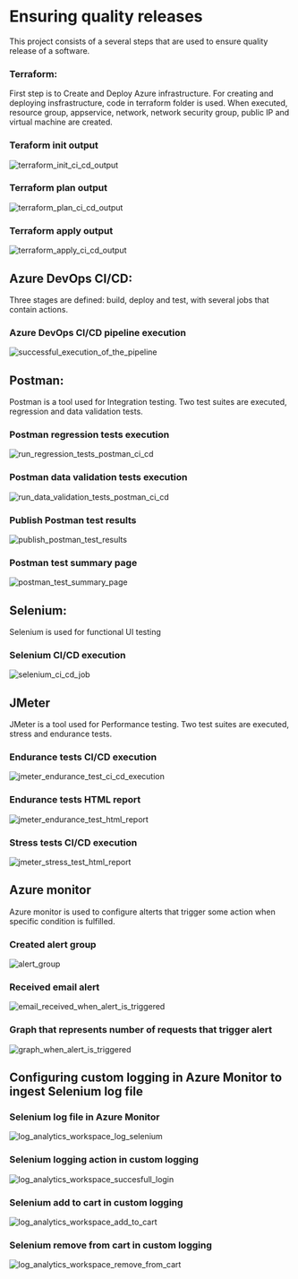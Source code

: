 # Ensuring quality releases

This project consists of a several steps that are used to ensure quality release of a software.

### Terraform:
First step is to Create and Deploy Azure infrastructure. For creating and deploying insfrastructure, code in terraform folder is used. When executed, resource group, appservice, network, network security group, public IP and virtual machine are created.


### Teraform init output
![terraform_init_ci_cd_output](https://user-images.githubusercontent.com/53904394/148451110-b90f61fb-8d3e-41ae-9d52-c5db6cded16f.PNG)

### Terraform plan output
![terraform_plan_ci_cd_output](https://user-images.githubusercontent.com/53904394/148451906-f74bae95-cdeb-45bc-b974-396b164e6419.PNG)

### Terraform apply output
![terraform_apply_ci_cd_output](https://user-images.githubusercontent.com/53904394/148451927-c2528130-4e43-4e41-8e27-75f9bceda131.PNG)


## Azure DevOps CI/CD:

Three stages are defined: build, deploy and test, with several jobs that contain actions.

### Azure DevOps CI/CD pipeline execution

![successful_execution_of_the_pipeline](https://user-images.githubusercontent.com/53904394/148452161-a19fb6bf-68e2-4faa-a715-600a4f215682.PNG)

## Postman:

Postman is a tool used for Integration testing. Two test suites are executed, regression and data validation tests.

### Postman regression tests execution

![run_regression_tests_postman_ci_cd](https://user-images.githubusercontent.com/53904394/148452539-ac19373f-237c-4554-adbb-dbdc3021de90.PNG)

### Postman data validation tests execution

![run_data_validation_tests_postman_ci_cd](https://user-images.githubusercontent.com/53904394/148452590-75c42991-fcc4-4094-9800-396b62d6332c.PNG)

### Publish Postman test results

![publish_postman_test_results](https://user-images.githubusercontent.com/53904394/148452638-6024a339-ca70-4610-aa3e-b952b0e01983.PNG)

### Postman test summary page

![postman_test_summary_page](https://user-images.githubusercontent.com/53904394/148452679-8d893636-22b9-4220-af4f-d639450a17f1.PNG)

## Selenium:

Selenium is used for functional UI testing

### Selenium CI/CD execution

![selenium_ci_cd_job](https://user-images.githubusercontent.com/53904394/148452770-b20d5cb0-2841-4cb6-b99e-1cbe24bc8330.PNG)

## JMeter

JMeter is a tool used for Performance testing. Two test suites are executed, stress and endurance tests.

### Endurance tests CI/CD execution

![jmeter_endurance_test_ci_cd_execution](https://user-images.githubusercontent.com/53904394/148452993-67bb1d71-9dac-4981-a91b-e3842263e0b3.PNG)

### Endurance tests HTML report

![jmeter_endurance_test_html_report](https://user-images.githubusercontent.com/53904394/148453051-a7434dc9-9aeb-4e13-99c3-8f87ae757216.PNG)

### Stress tests CI/CD execution

![jmeter_stress_test_html_report](https://user-images.githubusercontent.com/53904394/148453071-60944105-d1cc-4aac-a0b0-2eaa1d6e2e72.PNG)

## Azure monitor

Azure monitor is used to configure alterts that trigger some action when specific condition is fulfilled.

### Created alert group

![alert_group](https://user-images.githubusercontent.com/53904394/148453286-1df6054b-9f27-4ce6-943b-2d4cb1610db3.PNG)

### Received email alert

![email_received_when_alert_is_triggered](https://user-images.githubusercontent.com/53904394/148453317-651dca57-8fa1-4e1f-a67a-c4861325ae36.PNG)

### Graph that represents number of requests that trigger alert

![graph_when_alert_is_triggered](https://user-images.githubusercontent.com/53904394/148453362-b3cb4513-e221-4d33-9c4a-c171a1095581.PNG)

## Configuring custom logging in Azure Monitor to ingest Selenium log file

### Selenium log file in Azure Monitor

![log_analytics_workspace_log_selenium](https://user-images.githubusercontent.com/53904394/148453591-e7a0c08e-6450-4067-a09a-b3d1b7db6a05.PNG)

### Selenium logging action in custom logging

![log_analytics_workspace_succesfull_login](https://user-images.githubusercontent.com/53904394/148453650-33bc8e1f-6286-4b24-b676-c2f2556e6093.PNG)

### Selenium add to cart in custom logging

![log_analytics_workspace_add_to_cart](https://user-images.githubusercontent.com/53904394/148453681-d5c8d954-9c5c-4be2-afe1-0b590a79e27b.PNG)

### Selenium remove from cart in custom logging

![log_analytics_workspace_remove_from_cart](https://user-images.githubusercontent.com/53904394/148453711-a4da454d-90f3-492e-9505-664fa72882a5.PNG)

